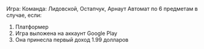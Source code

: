 Игра: 
Команда: Лидовской, Остапчук, Арнаут 
Автомат по 6 предметам в случае, если:
1. Платформер
2. Игра выложена на аккаунт Google Play
3. Она принесла первый доход 1.99 долларов

